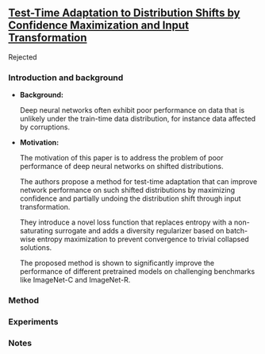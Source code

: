 ## [Test-Time Adaptation to Distribution Shifts by Confidence Maximization and Input Transformation](https://openreview.net/forum?id=GOfGGASIUkg)

Rejected

### Introduction and background
- **Background:**

  Deep neural networks often exhibit poor performance on data that is unlikely under the train-time data distribution, for instance data affected by corruptions.

- **Motivation:**

  The motivation of this paper is to address the problem of poor performance of deep neural networks on shifted distributions. 
  
  The authors propose a method for test-time adaptation that can improve network performance on such shifted distributions by maximizing confidence and partially undoing the distribution shift through input transformation. 
  
  They introduce a novel loss function that replaces entropy with a non-saturating surrogate and adds a diversity regularizer based on batch-wise entropy maximization to prevent convergence to trivial collapsed solutions. 
  
  The proposed method is shown to significantly improve the performance of different pretrained models on challenging benchmarks like ImageNet-C and ImageNet-R.

### Method

### Experiments

### Notes
